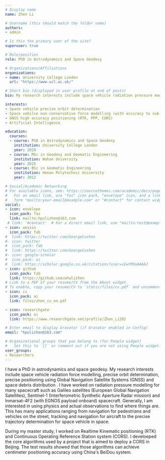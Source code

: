 ```yaml
---
# Display name
name: Zhen Li

# Username (this should match the folder name)
authors:
- admin

# Is this the primary user of the site?
superuser: true

# Role/position
role: PhD in Astrodynamics and Space Geodesy

# Organizations/Affiliations
organizations:
- name: University College London
  url: "https://www.ucl.ac.uk/"

# Short bio (displayed in user profile at end of posts)
bio: My research interests include space vehicle radiation pressure modelling, presise orbit determination and GNSS precise positioning.

interests:
- Space vehicle precise orbit determination
- Space vehilce non-conservative force modelling (with accuracy to sub-nanometer per sec)
- GNSS high accuracy positioning (RTK, PPP, CORS)
- Artificial Intelligence

education:
  courses:
  - course: PhD in Astrodynamics and Space Geodesy
    institution: University College London
    year: 2019
  - course: MSc in Geodesy and Geomatic Engineering
    institution: Wuhan University
    year: 2015
  - course: BSc in Geomatic Engineering
    institution: Henan Polytechnic University
    year: 2012

# Social/Academic Networking
# For available icons, see: https://sourcethemes.com/academic/docs/page-builder/#icons
#   For an email link, use "fas" icon pack, "envelope" icon, and a link in the
#   form "mailto:your-email@example.com" or "#contact" for contact widget.
social:
- icon: envelope
  icon_pack: fas
  link: mailto:hpulizhen@163.com
 # link: '#contact'  # For a direct email link, use "mailto:test@example.org".
- icon: weixin
  icon_pack: fab
#  link: https://twitter.com/GeorgeCushen
#- icon: twitter
#  icon_pack: fab
#  link: https://twitter.com/GeorgeCushen
#- icon: google-scholar
#  icon_pack: ai
#  link: https://scholar.google.co.uk/citations?user=sIwtMXoAAAAJ
- icon: github
  icon_pack: fab
  link: https://github.com/whulizhen
# Link to a PDF of your resume/CV from the About widget.
# To enable, copy your resume/CV to `static/files/cv.pdf` and uncomment the lines below.
- icon: cv
  icon_pack: ai
  link: files/zhen_cv_en.pdf

- icon: researchgate
  icon_pack: ai
  link: https://www.researchgate.net/profile/Zhen_Li202

# Enter email to display Gravatar (if Gravatar enabled in Config)
email: "hpulizhen@163.com"

# Organizational groups that you belong to (for People widget)
#   Set this to `[]` or comment out if you are not using People widget.
user_groups:
- Researchers
---
```

I have a PhD in astrodynamics and space geodesy. My research interests include space vehicle radiation force modelling, precise orbit determination, precise positioning using Global Navigation Satellite Systems (GNSS) and space debris distribution . I have worked on radiation pressure modelling for many spacecraft such as Galileo satellites (European Global Navigation Satellites), Sentinel-1 (Interferometric Synthetic Aperture Radar mission) and Inmarsat-4F2 (with EGNOS payload onboard) spacecraft. Generally, I am interested in using physics and actual observations to find where things are. This has many applications ranging from navigation for pedestrians and vehicles on the street, tracking and navigation for aircraft to the precise trajectory determination for space vehicle in space.

During my master study, I worked on Realtime Kinematic positioning (RTK) and Continuous Operating Reference Station system (CORS). I develoeped the core algorithms used by a project that is aimed to deploy a CORS in Beijing. The test results showed that those algorithms can achieve centimeter positioning accuracy using China's BeiDou system.

